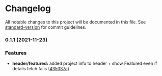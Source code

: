 # Changelog

All notable changes to this project will be documented in this file. See [standard-version](https://github.com/conventional-changelog/standard-version) for commit guidelines.

### 0.1.1 (2021-11-23)


### Features

* **header/featured:** added project info to header + show Featured even if details fetch fails ([435037a](https://github.com/alexandrecanuto/netflix/commit/435037abc167b783100567deb8ca601944594523))
